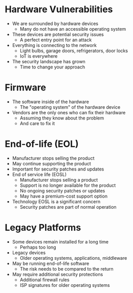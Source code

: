 # Hardware Vulnerabilities
- We are surrounded by hardware devices
	- Many do not have an accessible operating system
- These devices are potential security issues
	- A perfect entry point for an attack
- Everything is connecting to the network
	- Light bulbs, garage doors, refrigerators, door locks
	- IoT is everywhere
- The security landscape has grown
	- Time to change your approach
# Firmware
- The software inside of the hardware
	- The "operating system" of the hardware device
- Vendors are the only ones who can fix their hardware
	- Assuming they know about the problem
	- And care to fix it
# End-of-life (EOL)
- Manufacturer stops selling the product
- May continue supporting the product
- Important for security patches and updates
- End of service life (EOSL)
	- Manufacturer stops selling a product
	- Support is no longer available for the product
	- No ongoing security patches or updates
	- May have a premium-cost support option
- Technology EOSL is a significant concern
	- Security patches are part of normal operation
# Legacy Platforms
- Some devices remain installed for a long time
	- Perhaps too long
- Legacy devices
	- Older operating systems, applications, middleware
- May be running end-of-life software
	- The risk needs to be compared to the return
- May require additional security protections
	- Additional firewall rules
	- ISP signatures for older operating systems